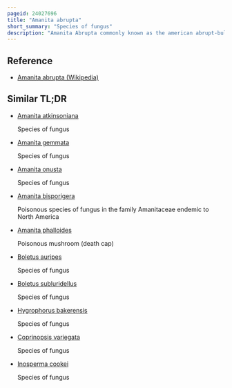 ```yaml
---
pageid: 24027696
title: "Amanita abrupta"
short_summary: "Species of fungus"
description: "Amanita Abrupta commonly known as the american abrupt-bulbed Amanita or american abrupt-bulbed Lepidella is a potentially toxic Species of Fungus in the Family. Named for the characteristic Shape of its Fruit Bodies, this white Amanita has a Slender Stem, a Cap covered with conical white Warts, and an 'abruptly enlarged' swollen Base. This terrestrial Species grows in mixed Woods in eastern North America and eastern Asia where it is thought to exist in a Mycorrhizal Relationship with a Variety of both coniferous and deciduous Tree Species."
---
```


## Reference

- [Amanita abrupta (Wikipedia)](https://en.wikipedia.org/?curid=24027696)

## Similar TL;DR

- [Amanita atkinsoniana](/tldr/en/amanita-atkinsoniana)

  Species of fungus

- [Amanita gemmata](/tldr/en/amanita-gemmata)

  Species of fungus

- [Amanita onusta](/tldr/en/amanita-onusta)

  Species of fungus

- [Amanita bisporigera](/tldr/en/amanita-bisporigera)

  Poisonous species of fungus in the family Amanitaceae endemic to North America

- [Amanita phalloides](/tldr/en/amanita-phalloides)

  Poisonous mushroom (death cap)

- [Boletus auripes](/tldr/en/boletus-auripes)

  Species of fungus

- [Boletus subluridellus](/tldr/en/boletus-subluridellus)

  Species of fungus

- [Hygrophorus bakerensis](/tldr/en/hygrophorus-bakerensis)

  Species of fungus

- [Coprinopsis variegata](/tldr/en/coprinopsis-variegata)

  Species of fungus

- [Inosperma cookei](/tldr/en/inosperma-cookei)

  Species of fungus
